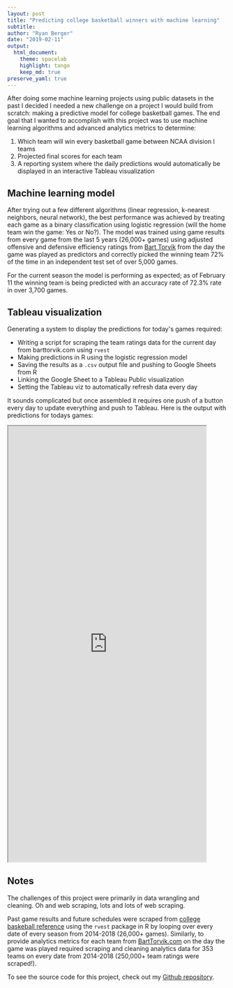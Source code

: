 ```yaml
---
layout: post
title: "Predicting college basketball winners with machine learning"
subtitle: 
author: "Ryan Berger"
date: "2019-02-11"
output: 
  html_document:
    theme: spacelab	
    highlight: tango	
    keep_md: true
preserve_yaml: true
---
```


After doing some machine learning projects using public datasets in the past I decided I needed a new challenge on a project I would build from scratch: making a predictive model for college basketball games. The end goal that I wanted to accomplish with this project was to use machine learning algorithms and advanced analytics metrics to determine:

1. Which team will win every basketball game between NCAA division I teams
2. Projected final scores for each team
3. A reporting system where the daily predictions would automatically be displayed in an interactive Tableau visualization

## Machine learning model

After trying out a few different algorithms (linear regression, k-nearest neighbors, neural network), the best performance was achieved by treating each game as a binary classification using logistic regression (will the home team win the game: Yes or No?). The model was trained using game results from every game from the last 5 years (26,000+ games) using adjusted offensive and defensive efficiency ratings from [Bart Torvik](http://www.barttorvik.com/#) from the day the game was played as predictors and correctly picked the winning team 72% of the time in an independent test set of over 5,000 games. 

For the current season the model is performing as expected; as of February 11 the winning team is being predicted with an accuracy rate of 72.3% rate in over 3,700 games. 

## Tableau visualization

Generating a system to display the predictions for today's games required:
- Writing a script for scraping the team ratings data for the current day from barttorvik.com using `rvest`
- Making predictions in R using the logistic regression model
- Saving the results as a `.csv` output file and pushing to Google Sheets from R
- Linking the Google Sheet to a Tableau Public visualization 
- Setting the Tableau viz to automatically refresh data every day

It sounds complicated but once assembled it requires one push of a button every day to update everything and push to Tableau. Here is the output with predictions for todays games:

<iframe src="https://public.tableau.com/views/college_basketball_predictions/Dashboard1?:embed=y&:display_count=yes&:showVizHome=no&:embed=true" width="90%" height="1000"></iframe>

## Notes

The challenges of this project were primarily in data wrangling and cleaning. Oh and web scraping, lots and lots of web scraping. 

Past game results and future schedules were scraped from [college baskeball reference](https://www.sports-reference.com/cbb/) using the `rvest` package in R by looping over every date of every season from 2014-2018 (26,000+ games). Similarly, to provide analytics metrics for each team from [BartTorvik.com](http://www.barttorvik.com/#) on the day the game was played required scraping and cleaning analytics data for 353 teams on every date from 2014-2018 (250,000+ team ratings were scraped!).

To see the source code for this project, check out my [Github repository](https://github.com/rberger997/college_basketball_predictions). 
